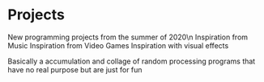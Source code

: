 # Projects
New programming projects from the summer of 2020\n
Inspiration from Music 
Inspiration from Video Games
Inspiration with visual effects

Basically a accumulation and collage of random processing programs that have
no real purpose but are just for fun 
